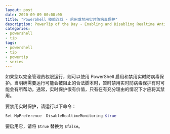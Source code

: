 ```yaml
---
layout: post
date: 2020-09-09 00:00:00
title: "PowerShell 技能连载 - 启用或禁用实时防病毒保护"
description: PowerTip of the Day - Enabling and Disabling Realtime Antivirus Protection
categories:
- powershell
- tip
tags:
- powershell
- tip
- powertip
- series
---
```

如果您以完全管理员权限运行，则可以使用 PowerShell 启用和禁用实时防病毒保护。当明确需要运行可能会被阻止的合法脚本时，暂时禁用实时防病毒保护有时可能会有所帮助。通常，实时保护很有价值，只有在有充分理由的情况下才应将其禁用。

要禁用实时保护，请运行以下命令：

```powershell
Set-MpPreference -DisableRealtimeMonitoring $true
```

要启用它，请将 `$true` 替换为 `$false`。

<!--本文国际来源：[Enabling and Disabling Realtime Antivirus Protection](https://community.idera.com/database-tools/powershell/powertips/b/tips/posts/enabling-and-disabling-realtime-antivirus-protection)-->

